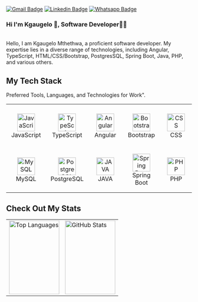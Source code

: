 [![Gmail Badge](https://img.shields.io/badge/-Gmail-c14438?style=flat-square&logo=Gmail&logoColor=white)](mailto:mthethwakl15@gmail.com)
[![Linkedin Badge](https://img.shields.io/badge/-LinkedIn-0e76a8?style=flat-square&logo=Linkedin&logoColor=white)](https://www.linkedin.com/in/kgaugelo-mthethwa-00a22520a/)
[![Whatsapp Badge](https://img.shields.io/badge/-Whatsapp-4CA143?style=flat-square&labelColor=4CA143&logo=whatsapp&logoColor=white&link=https://api.whatsapp.com/send?phone=+27678827616&text=Hello!👋)](https://api.whatsapp.com/send?phone=+27678827616&text=Hello!👋)

### Hi I'm Kgaugelo 👋, Software Developer👨‍💻
<br/>
Hello, I am Kgaugelo Mthethwa, a proficient software developer. My expertise lies in a diverse range of technologies, including Angular, TypeScript, HTML/CSS/Bootstrap, PostgresSQL, Spring Boot, Java, PHP, and various others.
<h2 align="left" id="tech">My Tech Stack</h2>

Preferred Tools, Languages, and Technologies for Work".
<table>
  <tr>
   <td align="center" width="120" height="120">
        <img src="https://raw.githubusercontent.com/MacroPower/MacroPower/master/img/javascript-original.svg" width="48" height="48" alt="JavaScript" />
      <br>JavaScript
    </td>
    <td align="center" width="120" height="120">
        <img src="https://raw.githubusercontent.com/MacroPower/MacroPower/master/img/typescript-original.svg" width="48" height="48" alt="TypeScript" />
      <br>TypeScript
    </td>
     <td align="center" width="120" height="120">
        <img src="https://angular.io/assets/images/logos/angular/angular.svg" width="48" height="48" alt="Angular" />
      <br>Angular
    </td>
    <td align="center" width="120" height="120">
      <img src="https://cdn.worldvectorlogo.com/logos/bootstrap-4.svg" width="48" height="48" alt="Bootstrap" />
      <br>Bootstrap
    </td>
     </td>
        <td align="center" width="120" height="120">
        <img src="https://upload.wikimedia.org/wikipedia/commons/thumb/6/62/CSS3_logo.svg/800px-CSS3_logo.svg.png" width="48" height="48" alt="CSS" />
      <br>CSS
    </td>
  </tr>
  <tr>
    <td align="center" width="120" height="120">
        <img src="https://upload.wikimedia.org/wikipedia/fr/thumb/6/62/MySQL.svg/1280px-MySQL.svg.png" width="48" height="48" alt="MySQL" />
      <br>MySQL
  </td>
    <td align="center" width="120" height="120">
        <img src="https://wiki.postgresql.org/images/3/30/PostgreSQL_logo.3colors.120x120.png" width="48" height="48" alt="PostgreSQL" />
      <br>PostgreSQL
  </td>
   <td align="center" width="120" height="120">
        <img src="https://seeklogo.com/images/J/java-logo-7F8B35BAB3-seeklogo.com.png" width="48" height="48" alt="JAVA" />
      <br>JAVA
    </td>
      <td align="center" width="120" height="120">
        <img src="https://upload.wikimedia.org/wikipedia/commons/thumb/7/79/Spring_Boot.svg/512px-Spring_Boot.svg.png" width="48" height="48" alt="Spring Boot" />
      <br>Spring Boot
    </td>
      <td align="center" width="120" height="120">
        <img src="https://upload.wikimedia.org/wikipedia/commons/2/27/PHP-logo.svg" width="48" height="48" alt="PHP" />
      <br>PHP
    </td>
  </tr>
</table>
<h2 align="left" id="tech">Check Out My Stats</h2>

<table style="width: 100%">
  <tr>
    <td style="width: 50%">
      <a href="https://github.com/anuraghazra/github-readme-stats">
        <img src="https://github-readme-stats.vercel.app/api/top-langs/?username=code-geek15&layout=compact&theme=blueberry" alt="Top Languages" style="width: 100%; height: 200px;" />
      </a>
    </td>
    <td style="width: 50%">
      <a href="https://github.com/anuraghazra/github-readme-stats">
        <img src="https://github-readme-stats.vercel.app/api?username=code-geek15&show_icons=true&theme=blueberry" alt="GitHub Stats" style="width: 100%; height: 200px;" />
      </a>
    </td>
  </tr>
</table>





